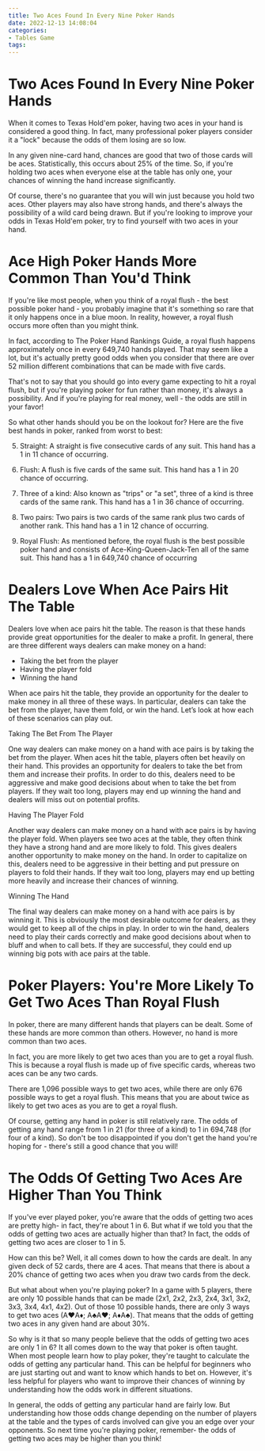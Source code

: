 ```yaml
---
title: Two Aces Found In Every Nine Poker Hands
date: 2022-12-13 14:08:04
categories:
- Tables Game
tags:
---
```



#  Two Aces Found In Every Nine Poker Hands

When it comes to Texas Hold'em poker, having two aces in your hand is considered a good thing. In fact, many professional poker players consider it a "lock" because the odds of them losing are so low.

In any given nine-card hand, chances are good that two of those cards will be aces. Statistically, this occurs about 25% of the time. So, if you're holding two aces when everyone else at the table has only one, your chances of winning the hand increase significantly.

Of course, there's no guarantee that you will win just because you hold two aces. Other players may also have strong hands, and there's always the possibility of a wild card being drawn. But if you're looking to improve your odds in Texas Hold'em poker, try to find yourself with two aces in your hand.

#  Ace High Poker Hands More Common Than You'd Think

If you're like most people, when you think of a royal flush - the best possible poker hand - you probably imagine that it's something so rare that it only happens once in a blue moon. In reality, however, a royal flush occurs more often than you might think.

In fact, according to The Poker Hand Rankings Guide, a royal flush happens approximately once in every 649,740 hands played. That may seem like a lot, but it's actually pretty good odds when you consider that there are over 52 million different combinations that can be made with five cards.

That's not to say that you should go into every game expecting to hit a royal flush, but if you're playing poker for fun rather than money, it's always a possibility. And if you're playing for real money, well - the odds are still in your favor!

So what other hands should you be on the lookout for? Here are the five best hands in poker, ranked from worst to best:

5. Straight: A straight is five consecutive cards of any suit. This hand has a 1 in 11 chance of occurring.

4. Flush: A flush is five cards of the same suit. This hand has a 1 in 20 chance of occurring.

3. Three of a kind: Also known as "trips" or "a set", three of a kind is three cards of the same rank. This hand has a 1 in 36 chance of occurring.

2. Two pairs: Two pairs is two cards of the same rank plus two cards of another rank. This hand has a 1 in 12 chance of occurring.

1. Royal Flush: As mentioned before, the royal flush is the best possible poker hand and consists of Ace-King-Queen-Jack-Ten all of the same suit. This hand has a 1 in 649,740 chance of occurring

#  Dealers Love When Ace Pairs Hit The Table

Dealers love when ace pairs hit the table. The reason is that these hands provide great opportunities for the dealer to make a profit. In general, there are three different ways dealers can make money on a hand:

* Taking the bet from the player
* Having the player fold
* Winning the hand

When ace pairs hit the table, they provide an opportunity for the dealer to make money in all three of these ways. In particular, dealers can take the bet from the player, have them fold, or win the hand. Let’s look at how each of these scenarios can play out.

Taking The Bet From The Player

One way dealers can make money on a hand with ace pairs is by taking the bet from the player. When aces hit the table, players often bet heavily on their hand. This provides an opportunity for dealers to take the bet from them and increase their profits. In order to do this, dealers need to be aggressive and make good decisions about when to take the bet from players. If they wait too long, players may end up winning the hand and dealers will miss out on potential profits.

Having The Player Fold

Another way dealers can make money on a hand with ace pairs is by having the player fold. When players see two aces at the table, they often think they have a strong hand and are more likely to fold. This gives dealers another opportunity to make money on the hand. In order to capitalize on this, dealers need to be aggressive in their betting and put pressure on players to fold their hands. If they wait too long, players may end up betting more heavily and increase their chances of winning.

Winning The Hand

The final way dealers can make money on a hand with ace pairs is by winning it. This is obviously the most desirable outcome for dealers, as they would get to keep all of the chips in play. In order to win the hand, dealers need to play their cards correctly and make good decisions about when to bluff and when to call bets. If they are successful, they could end up winning big pots with ace pairs at the table.

#  Poker Players: You're More Likely To Get Two Aces Than Royal Flush

In poker, there are many different hands that players can be dealt. Some of these hands are more common than others. However, no hand is more common than two aces.

In fact, you are more likely to get two aces than you are to get a royal flush. This is because a royal flush is made up of five specific cards, whereas two aces can be any two cards.

There are 1,096 possible ways to get two aces, while there are only 676 possible ways to get a royal flush. This means that you are about twice as likely to get two aces as you are to get a royal flush.

Of course, getting any hand in poker is still relatively rare. The odds of getting any hand range from 1 in 21 (for three of a kind) to 1 in 694,748 (for four of a kind). So don't be too disappointed if you don't get the hand you're hoping for - there's still a good chance that you will!

#  The Odds Of Getting Two Aces Are Higher Than You Think

If you've ever played poker, you're aware that the odds of getting two aces are pretty high- in fact, they're about 1 in 6. But what if we told you that the odds of getting two aces are actually higher than that? In fact, the odds of getting two aces are closer to 1 in 5.

How can this be? Well, it all comes down to how the cards are dealt. In any given deck of 52 cards, there are 4 aces. That means that there is about a 20% chance of getting two aces when you draw two cards from the deck.

But what about when you're playing poker? In a game with 5 players, there are only 10 possible hands that can be made (2x1, 2x2, 2x3, 2x4, 3x1, 3x2, 3x3, 3x4, 4x1, 4x2). Out of those 10 possible hands, there are only 3 ways to get two aces (A♥A♦; A♣A♥; A♦A♣). That means that the odds of getting two aces in any given hand are about 30%.

So why is it that so many people believe that the odds of getting two aces are only 1 in 6? It all comes down to the way that poker is often taught. When most people learn how to play poker, they're taught to calculate the odds of getting any particular hand. This can be helpful for beginners who are just starting out and want to know which hands to bet on. However, it's less helpful for players who want to improve their chances of winning by understanding how the odds work in different situations.

In general, the odds of getting any particular hand are fairly low. But understanding how those odds change depending on the number of players at the table and the types of cards involved can give you an edge over your opponents. So next time you're playing poker, remember- the odds of getting two aces may be higher than you think!